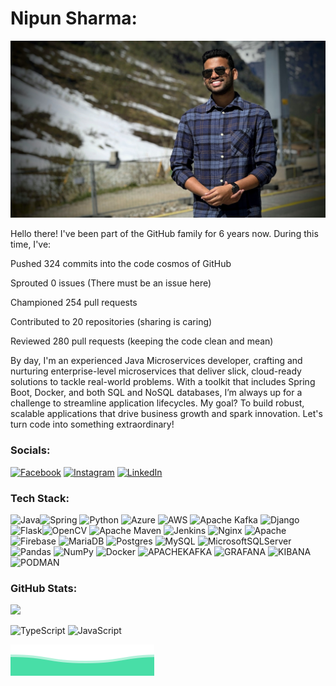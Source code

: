 # Nipun Sharma:
![FullSizeRender](https://github.com/nipunsharma12/nipunsharma12/blob/fc9cb057915cbfc336347bd78a12098af314476f/assets/GH_Cover.jpg)

Hello there! I've been part of the GitHub family for 6 years now. During this time, I've:

Pushed 324 commits into the code cosmos of GitHub

Sprouted 0 issues (There must be an issue here)

Championed 254 pull requests

Contributed to 20 repositories (sharing is caring)

Reviewed 280 pull requests (keeping the code clean and mean)

By day, I'm an experienced Java Microservices developer, crafting and nurturing enterprise-level microservices that deliver slick, cloud-ready solutions to tackle real-world problems. With a toolkit that includes Spring Boot, Docker, and both SQL and NoSQL databases, I’m always up for a challenge to streamline application lifecycles. My goal? To build robust, scalable applications that drive business growth and spark innovation. Let's turn code into something extraordinary!

### Socials:
[![Facebook](https://img.shields.io/badge/Facebook-%231877F2.svg?logo=Facebook&logoColor=white)](https://facebook.com/nipunsharma128) [![Instagram](https://img.shields.io/badge/Instagram-%23E4405F.svg?logo=Instagram&logoColor=white)](https://instagram.com/nipunsharma128) [![LinkedIn](https://img.shields.io/badge/LinkedIn-%230077B5.svg?logo=linkedin&logoColor=white)](https://linkedin.com/in/nipunsharma12) 

### Tech Stack:
![Java](https://img.shields.io/badge/java-%23ED8B00.svg?style=flat&logo=openjdk&logoColor=white)![Spring](https://img.shields.io/badge/spring-%236DB33F.svg?style=flat&logo=spring&logoColor=white) ![Python](https://img.shields.io/badge/python-3670A0?style=flat&logo=python&logoColor=ffdd54) ![Azure](https://img.shields.io/badge/azure-%230072C6.svg?style=flat&logo=microsoftazure&logoColor=white) ![AWS](https://img.shields.io/badge/AWS-%23FF9900.svg?style=flat&logo=amazon-aws&logoColor=white) ![Apache Kafka](https://img.shields.io/badge/Apache%20Kafka-000?style=flat&logo=apachekafka) ![Django](https://img.shields.io/badge/django-%23092E20.svg?style=flat&logo=django&logoColor=white) ![Flask](https://img.shields.io/badge/flask-%23000.svg?style=flat&logo=flask&logoColor=white)![OpenCV](https://img.shields.io/badge/opencv-%23white.svg?style=flat&logo=opencv&logoColor=white) ![Apache Maven](https://img.shields.io/badge/Apache%20Maven-C71A36?style=flat&logo=Apache%20Maven&logoColor=white) ![Jenkins](https://img.shields.io/badge/jenkins-%232C5263.svg?style=flat&logo=jenkins&logoColor=white) ![Nginx](https://img.shields.io/badge/nginx-%23009639.svg?style=flat&logo=nginx&logoColor=white) ![Apache](https://img.shields.io/badge/apache-%23D42029.svg?style=flat&logo=apache&logoColor=white) ![Firebase](https://img.shields.io/badge/Firebase-039BE5?style=flat&logo=Firebase&logoColor=white) ![MariaDB](https://img.shields.io/badge/MariaDB-003545?style=flat&logo=mariadb&logoColor=white) ![Postgres](https://img.shields.io/badge/postgres-%23316192.svg?style=flat&logo=postgresql&logoColor=white) ![MySQL](https://img.shields.io/badge/mysql-%2300000f.svg?style=flat&logo=mysql&logoColor=white) ![MicrosoftSQLServer](https://img.shields.io/badge/Microsoft%20SQL%20Server-CC2927?style=flat&logo=microsoft%20sql%20server&logoColor=white) ![Pandas](https://img.shields.io/badge/pandas-%23150458.svg?style=flat&logo=pandas&logoColor=white) ![NumPy](https://img.shields.io/badge/numpy-%23013243.svg?style=flat&logo=numpy&logoColor=white) ![Docker](https://img.shields.io/badge/docker-%230db7ed.svg?style=flat&logo=docker&logoColor=white) ![APACHEKAFKA](https://img.shields.io/badge/apachekafka-231F20.svg?style=flat&logo=apachekafka&logoColor=white&color=%23231F20) ![GRAFANA](https://img.shields.io/badge/grafana-F46800.svg?style=flat&logo=grafana&logoColor=white&color=%23F46800) ![KIBANA](https://img.shields.io/badge/kibana-005571.svg?style=flat&logo=kibana&logoColor=white&color=%23005571) ![PODMAN](https://img.shields.io/badge/podman-892CA0.svg?style=flat&logo=podman&logoColor=white)

### GitHub Stats:
![](https://github-readme-streak-stats.herokuapp.com/?user=nipunsharma12&theme=dark&hide_border=false)<br/>

![TypeScript](https://img.shields.io/static/v1?style=flat-square&label=%E2%A0%80&color=555&labelColor=%233178c6&message=TypeScript%EF%B8%B199.5%25)
![JavaScript](https://img.shields.io/static/v1?style=flat-square&label=%E2%A0%80&color=555&labelColor=%23f1e05a&message=JavaScript%EF%B8%B10.4%25)


![Nipun Sharma](./assets/wave_footer.svg)
